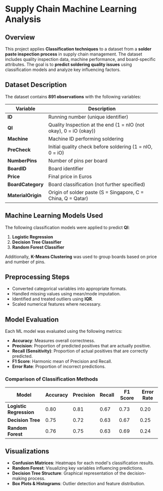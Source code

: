 # Supply Chain Machine Learning Analysis

## Overview
This project applies **Classification techniques** to a dataset from a **solder paste inspection process** in supply chain management. The dataset includes quality inspection data, machine performance, and board-specific attributes. The goal is to **predict soldering quality issues** using classification models and analyze key influencing factors.

## Dataset Description
The dataset contains **891 observations** with the following variables:

| Variable | Description |
|----------|-------------|
| **ID** | Running number (unique identifier) |
| **QI** | Quality Inspection at the end (1 = nIO (not okay), 0 = iO (okay)) |
| **Machine** | Machine ID performing soldering |
| **PreCheck** | Initial quality check before soldering (1 = nIO, 0 = iO) |
| **NumberPins** | Number of pins per board |
| **BoardID** | Board identifier |
| **Price** | Final price in Euros |
| **BoardCategory** | Board classification (not further specified) |
| **MaterialOrigin** | Origin of solder paste (S = Singapore, C = China, Q = Qatar) |

## Machine Learning Models Used
The following classification models were applied to predict **QI**:

1. **Logistic Regression**
2. **Decision Tree Classifier**
3. **Random Forest Classifier**

Additionally, **K-Means Clustering** was used to group boards based on price and number of pins.

## Preprocessing Steps
- Converted categorical variables into appropriate formats.
- Handled missing values using mean/mode imputation.
- Identified and treated outliers using **IQR**.
- Scaled numerical features where necessary.

## Model Evaluation
Each ML model was evaluated using the following metrics:

- **Accuracy**: Measures overall correctness.
- **Precision**: Proportion of predicted positives that are actually positive.
- **Recall (Sensitivity)**: Proportion of actual positives that are correctly predicted.
- **F1 Score**: Harmonic mean of Precision and Recall.
- **Error Rate**: Proportion of incorrect predictions.

### **Comparison of Classification Methods**

| Model               | Accuracy | Precision | Recall | F1 Score | Error Rate |
|----------------------|----------|-----------|--------|----------|------------|
| **Logistic Regression** | 0.80 | 0.81 | 0.67 | 0.73 | 0.20 |
| **Decision Tree**       | 0.75 | 0.72 | 0.63 | 0.67 | 0.25 |
| **Random Forest**       | 0.76 | 0.75 | 0.63 | 0.69 | 0.24 |

## Visualizations
- **Confusion Matrices**: Heatmaps for each model's classification results.
- **Random Forest**: Visualizing key variables influencing predictions.
- **Decision Tree Structure**: Graphical representation of the decision-making process.
- **Box Plots & Histograms**: Outlier detection and feature distribution.

